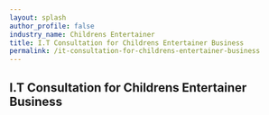 ```yaml
---
layout: splash 
author_profile: false 
industry_name: Childrens Entertainer
title: I.T Consultation for Childrens Entertainer Business
permalink: /it-consultation-for-childrens-entertainer-business
---
```


## I.T Consultation for Childrens Entertainer Business